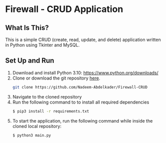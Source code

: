 # Firewall - CRUD Application

## What Is This?
This is a simple CRUD (create, read, update, and delete) application written in Python using Tkinter and MySQL.

## Set Up and Run

1. Download and install Python 3.10: <https://www.python.org/downloads/>   
2. Clone or download the git repository
   [here](https://github.com/Nadeem-Abdelkader/Firewall-CRUD).
    ```sh
    git clone https://github.com/Nadeem-Abdelkader/Firewall-CRUD
    ```
3. Navigate to the cloned repository
4. Run the following command to to install all required dependencies
    ```sh
    $ pip3 install -r requirements.txt
    ```
5. To start the application, run the following command while inside the cloned local repository:
    ```sh
    $ python3 main.py
    ```
